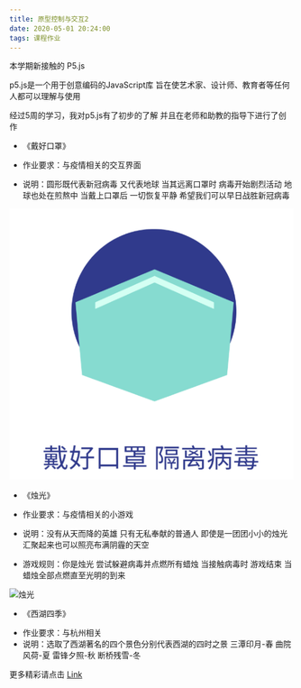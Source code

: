 ```yaml
---
title: 原型控制与交互2
date: 2020-05-01 20:24:00
tags: 课程作业
---
```



本学期新接触的 P5.js 

p5.js是一个用于创意编码的JavaScript库
旨在使艺术家、设计师、教育者等任何人都可以理解与使用

经过5周的学习，我对p5.js有了初步的了解
并且在老师和助教的指导下进行了创作





* 《戴好口罩》
 * 作业要求：与疫情相关的交互界面

 * 说明：圆形既代表新冠病毒 又代表地球 
 当其远离口罩时 病毒开始剧烈活动 地球也处在煎熬中
 当戴上口罩后 一切恢复平静
 希望我们可以早日战胜新冠病毒




![img](./photo/1.png)



*  《烛光》
 + 作业要求：与疫情相关的小游戏

 + 说明：没有从天而降的英雄 只有无私奉献的普通人 
    即使是一团团小小的烛光 汇聚起来也可以照亮布满阴霾的天空

 + 游戏规则：你是烛光 尝试躲避病毒并点燃所有蜡烛
    当接触病毒时 游戏结束 当蜡烛全部点燃直至光明的到来


![烛光](.photo/2.png)



* 《西湖四季》
 + 作业要求：与杭州相关
 + 说明：选取了西湖著名的四个景色分别代表西湖的四时之景
    三潭印月-春 曲院风荷-夏 雷锋夕照-秋 断桥残雪-冬








更多精彩请点击 [Link](http://zstu-interaction.art)